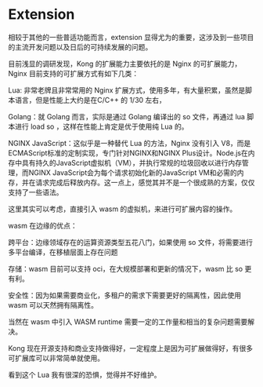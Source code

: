 # Extension

相较于其他的一些普适功能而言，extension 显得尤为的重要，这涉及到一些项目的主流开发问题以及日后的可持续发展的问题。

目前浅显的调研发现，Kong 的扩展能力主要依托的是 Nginx 的可扩展能力，Nginx 目前支持的可扩展方式有如下几类：

Lua: 非常老牌且非常常用的 Nginx 扩展方式，使用多年，有大量积累，虽然是脚本语言，但是性能上大约是在C/C++ 的 1/30 左右，

Golang：就 Golang 而言，实际是通过 Golang 编译出的 so 文件，再通过 lua 脚本进行 load so ，这样在性能上肯定是优于使用纯 Lua 的。

NGINX JavaScript：这似乎是一种替代 Lua 的方法，Nginx 没有引入 V8，而是ECMAScript标准的定制实现，专门针对NGINX和NGINX Plus设计。Node.js在内存中具有持久的JavaScript虚拟机（VM），并执行常规的垃圾回收以进行内存管理，而NGINX JavaScript会为每个请求初始化新的JavaScript VM和必需的内存，并在请求完成后释放内存。这一点上，感觉其并不是一个很成熟的方案，仅仅支持了一些语法。

这里其实可以考虑，直接引入 wasm 的虚拟机，来进行可扩展内容的操作。

wasm 在边缘的优点：

跨平台：边缘领域存在的运算资源类型五花八门，如果使用 so 文件，将需要进行多平台编译，在移植层面上存在问题

存储：wasm 目前可以支持 oci，在大规模部署和更新的情况下，wasm 比 so 更有利。

安全性：因为如果需要商业化，多租户的需求下需要更好的隔离性，因此使用 wasm 可以天然拥有隔离性。

当然在 wasm 中引入 WASM runtime 需要一定的工作量和相当的复杂问题需要解决。

Kong 现在开源支持和商业支持做得好，一定程度上是因为可扩展做得好，有很多可扩展库可以非常简单就使用。

看到这个 Lua 我有很深的恐惧，觉得并不好维护。